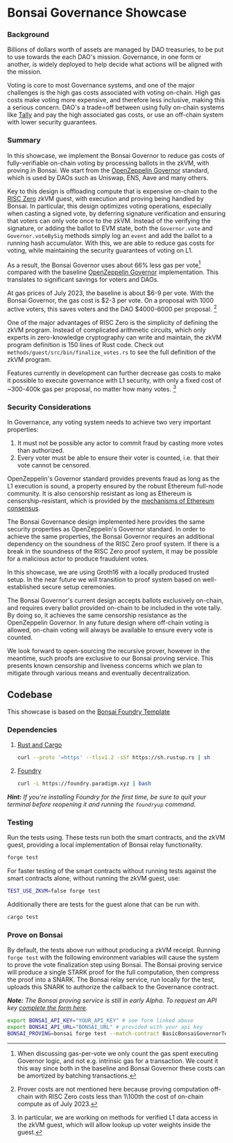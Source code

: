 # Bonsai Governance Showcase

### Background

Billions of dollars worth of assets are managed by DAO treasuries, to be put to use towards the each DAO's mission.
Governance, in one form or another, is widely deployed to help decide what actions will be aligned with the mission.

Voting is core to most Governance systems, and one of the major challenges is the high gas costs associated with voting on-chain.
High gas costs make voting more expensive, and therefore less inclusive, making this a serious concern.
DAO's a trade=off between using fully on-chain systems like [Tally] and pay the high associated gas costs, or use an off-chain system with lower security guarantees.

### Summary

In this showcase, we implement the Bonsai Governor to reduce gas costs of fully-verifiable on-chain voting by processing ballots in the zkVM, with proving in Bonsai.
We start from the [OpenZeppelin Governor] standard, which is used by DAOs such as Uniswap, ENS, Aave and many others.

Key to this design is offloading compute that is expensive on-chain to the [RISC Zero] zkVM guest, with execution and proving being handled by Bonsai.
In particular, this design optimizes voting operations, especially when casting a signed vote, by deferring signature verification and ensuring that voters can only vote once to the zkVM.
Instead of the verifying the signature, or adding the ballot to EVM state, both the `Governor.vote` and `Governor.voteBySig` methods simply log an `event` and add the ballot to a running hash accumulator.
With this, we are able to reduce gas costs for voting, while maintaining the security guarantees of voting on L1.

As a result, the Bonsai Governor uses about 66% less gas per vote[^1] compared with the baseline [OpenZeppelin Governor] implementation.
This translates to significant savings for voters and DAOs.

At gas prices of July 2023, the baseline is about $6-9 per vote.
With the Bonsai Governor, the gas cost is $2-3 per vote.
On a proposal with 1000 active voters, this saves voters and the DAO $4000-6000 per proposal. [^2]

One of the major advantages of RISC Zero is the simplicity of defining the zkVM program.
Instead of complicated arithmetic circuits, which only experts in zero-knowledge cryptography can write and maintain, the zkVM program definition is 150 lines of Rust code.
Check out `methods/guest/src/bin/finalize_votes.rs` to see the full definition of the zkVM program.

Features currently in development can further decrease gas costs to make it possible to execute governance with L1 security, with only a fixed cost of ~300-400k gas per proposal, no matter how many votes. [^3]

[^1]: When discussing gas-per-vote we only count the gas spent executing Governor logic, and not e.g. intrinsic gas for a transaction. We count it this way since both in the baseline and Bonsai Governor these costs can be amortized by batching transactions.
[^2]: Prover costs are not mentioned here because proving computation off-chain with RISC Zero costs less than 1\100th the cost of on-chain compute as of July 2023.
[^3]: In particular, we are working on methods for verified L1 data access in the zkVM guest, which will allow lookup up voter weights inside the guest.

### Security Considerations

In Governance, any voting system needs to achieve two very important properties:

1. It must not be possible any actor to commit fraud by casting more votes than authorized.
2. Every voter must be able to ensure their voter is counted, i.e. that their vote cannot be censored.

OpenZeppelin's Governor standard provides prevents fraud as long as the L1 execution is sound, a property ensured by the robust Ethereum full-node community.
It is also censorship resistant as long as Ethereum is censorship-resistant, which is provided by the [mechanisms of Ethereum consensus].

[mechanisms of Ethereum consensus]: https://notes.ethereum.org/@vbuterin/pbs_censorship_resistance

The Bonsai Governance design implemented here provides the same security properties as OpenZeppelin's Governor standard.
In order to achieve the same properties, the Bonsai Governor requires an additional dependency on the soundness of the RISC Zero proof system.
If there is a break in the soundness of the RISC Zero proof system, it may be possible for a malicious actor to produce fraudulent votes.

In this showcase, we are using Groth16 with a locally produced trusted setup.
In the near future we will transition to proof system based on well-established secure setup ceremonies.

The Bonsai Governor's current design accepts ballots exclusively on-chain, and requires every ballot provided on-chain to be included in the vote tally.
By doing so, it achieves the same censorship resistance as the OpenZeppelin Governor.
In any future design where off-chain voting is allowed, on-chain voting will always be available to ensure every vote is counted.

We look forward to open-sourcing the recursive prover, however in the meantime, such proofs are exclusive to our Bonsai proving service.
This presents known censorship and liveness concerns which we plan to mitigate through various means and eventually decentralization.

## Codebase

This showcase is based on the [Bonsai Foundry Template]

### Dependencies

1. [Rust and Cargo](https://rustup.rs)

    ```bash
    curl --proto '=https' --tlsv1.2 -sSf https://sh.rustup.rs | sh
    ```

2. [Foundry](https://getfoundry.sh/)

    ```bash
    curl -L https://foundry.paradigm.xyz | bash
    ```

***Hint:*** *If you're installing Foundry for the first time, be sure to quit your terminal before reopening it and running the `foundryup` command.*

### Testing

Run the tests using. These tests run both the smart contracts, and the zkVM guest, providing a local implementation of Bonsai relay functionality.

```bash
forge test
```

For faster testing of the smart contracts without running tests against the smart contracts alone, without running the zkVM guest, use:

```bash
TEST_USE_ZKVM=false forge test
```

Additionally there are tests for the guest alone that can be run with.

```bash
cargo test
```

### Prove on Bonsai

By default, the tests above run without producing a zkVM receipt.
Running `forge test` with the following environment variables will cause the system to prove the vote finalization step using Bonsai.
The Bonsai proving service will produce a single STARK proof for the full computation, then compress the proof into a SNARK.
The Bonsai relay service, run locally for the test, uploads this SNARK to authorize the callback to the Governance contract.

***Note:*** *The Bonsai proving service is still in early Alpha. To request an API key [complete the form here](https://bonsai.xyz/apply).*

```bash
export BONSAI_API_KEY="YOUR_API_KEY" # see form linked above
export BONSAI_API_URL="BONSAI_URL" # provided with your api key
BONSAI_PROVING=bonsai forge test --match-contract BasicBonsaiGovernorTest
```

[Tally]: https://www.tally.xyz
[RISC Zero]: https://www.risczero.com/
[OpenZeppelin Governor]: https://docs.openzeppelin.com/contracts/4.x/api/governance
[Bonsai Foundry Template]: https://github.com/risc0/bonsai-foundry-template
